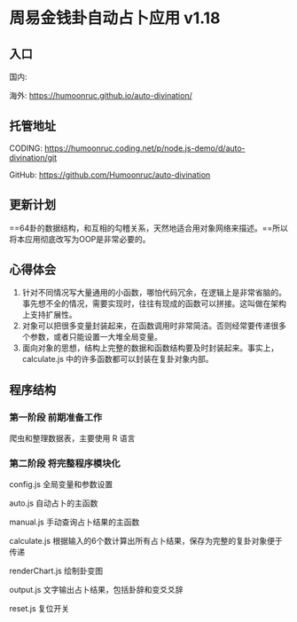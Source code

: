 # 周易金钱卦自动占卜应用 v1.18

## 入口

国内: 

海外: https://humoonruc.github.io/auto-divination/

## 托管地址

CODING: https://humoonruc.coding.net/p/node.js-demo/d/auto-divination/git

GitHub: https://github.com/Humoonruc/auto-divination

## 更新计划

==64卦的数据结构，和互相的勾稽关系，天然地适合用对象网络来描述。==所以将本应用彻底改写为OOP是非常必要的。



## 心得体会

1. 针对不同情况写大量通用的小函数，哪怕代码冗余，在逻辑上是非常省脑的。事先想不全的情况，需要实现时，往往有现成的函数可以拼接。这叫做在架构上支持扩展性。
2. 对象可以把很多变量封装起来，在函数调用时非常简洁。否则经常要传递很多个参数，或者只能设置一大堆全局变量。
4. 面向对象的思想，结构上完整的数据和函数结构要及时封装起来。事实上，calculate.js 中的许多函数都可以封装在复卦对象内部。


## 程序结构

### 第一阶段 前期准备工作

爬虫和整理数据表，主要使用 R 语言

### 第二阶段 将完整程序模块化

config.js 全局变量和参数设置

auto.js 自动占卜的主函数

manual.js 手动查询占卜结果的主函数

calculate.js 根据输入的6个数计算出所有占卜结果，保存为完整的复卦对象便于传递

renderChart.js 绘制卦变图

output.js 文字输出占卜结果，包括卦辞和变爻爻辞

reset.js 复位开关
